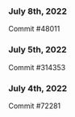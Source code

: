 ### July 8th, 2022

Commit #48011

### July 5th, 2022

Commit #314353


### July 4th, 2022

Commit #72281

